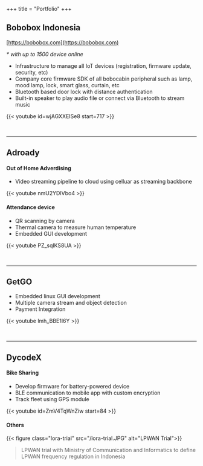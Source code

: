 +++
title = "Portfolio" 
+++

## Bobobox Indonesia

[https://bobobox.com](https://bobobox.com) 

_* with up to 1500 device online_

- Infrastructure to manage all IoT devices (registration, firmware update, security, etc) 
- Company core firmware SDK of all bobocabin peripheral such as lamp, mood lamp, lock, smart glass, curtain, etc 
- Bluetooth based door lock with distance authentication
- Built-in speaker to play audio file or connect via Bluetooth to stream music

{{< youtube id=wjAGXXEISe8 start=717 >}}

</br>

---

## Adroady

#### Out of Home Adverdising

- Video streaming pipeline to cloud using celluar as streaming backbone 

{{< youtube nmU2YDIVbo4 >}}


#### Attendance device 

- QR scanning by camera
- Thermal camera to measure human temperature
- Embedded GUI development 

{{< youtube PZ_sqlKS8UA >}}

</br>

---

## GetGO

- Embedded linux GUI development
- Multiple camera stream and object detection
- Payment Integration

{{< youtube lmh_BBE1l6Y >}}

</br>

---

## DycodeX

#### Bike Sharing

- Develop firmware for battery-powered device
- BLE communication to mobile app with custom encryption 
- Track fleet using GPS module

{{< youtube id=ZmV4TqWnZiw start=84 >}}

<!-- #### Meeting room tablet -->



<!-- #### LoRa based Panic Button -->

#### Others

{{< figure class="lora-trial" src="/lora-trial.JPG" alt="LPWAN Trial">}}

> LPWAN trial with Ministry of Communication and Informatics to define LPWAN frequency regulation in Indonesia

<!-- 

- Lora panic button
- NBIoT trial
- Meeting room tablets
-  -->